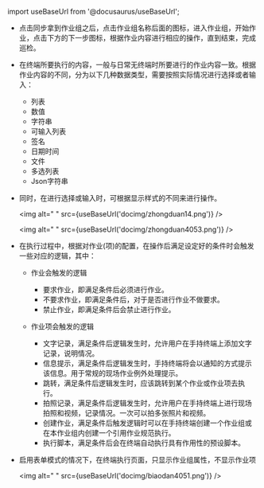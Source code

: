 
import useBaseUrl from '@docusaurus/useBaseUrl';

* 点击同步拿到作业组之后，点击作业组名称后面的图标，进入作业组，开始作业，点击下方的下一步图标，根据作业内容进行相应的操作，直到结束，完成巡检。

* 在终端所要执行的内容，一般与日常无终端时所要进行的作业内容一致。根据作业内容的不同，分为以下几种数据类型，需要按照实际情况进行选择或者输入：
  + 列表
  + 数值
  + 字符串
  + 可输入列表
  + 签名
  + 日期时间
  + 文件
  + 多选列表
  + Json字符串

* 同时，在进行选择或输入时，可根据显示样式的不同来进行操作。 

  <img alt=" " src={useBaseUrl('docimg/zhongduan14.png')} />
  
  <img alt=" " src={useBaseUrl('docimg/zhongduan4053.png')} />

* 在执行过程中，根据对作业(项)的配置，在操作后满足设定好的条件时会触发一些对应的逻辑，其中：
  + 作业会触发的逻辑
    + 要求作业，即满足条件后必须进行作业。
    + 不要求作业，即满足条件后，对于是否进行作业不做要求。
    + 禁止作业，即满足条件后会禁止进行作业。 
  
  + 作业项会触发的逻辑
    + 文字记录，满足条件后逻辑发生时，允许用户在手持终端上添加文字记录，说明情况。
    + 信息提示，满足条件后逻辑发生时，手持终端将会以通知的方式提示该信息。用于常规的现场作业例外处理提示。
    + 跳转，满足条件后逻辑发生时，应该跳转到某个作业或作业项去执行。
    + 拍照记录，满足条件后逻辑发生时，允许用户在手持终端上进行现场拍照和视频，记录情况。一次可以拍多张照片和视频。
    + 创建作业，满足条件后触发逻辑时可以在手持终端创建一个作业组或在本作业组内创建一个引用作业规范执行。
    + 执行脚本，满足条件后会在终端自动执行具有作用性的预设脚本。

* 启用表单模式的情况下，在终端执行页面，只显示作业组属性，不显示作业项

  <img alt=" " src={useBaseUrl('docimg/biaodan4051.png')} />